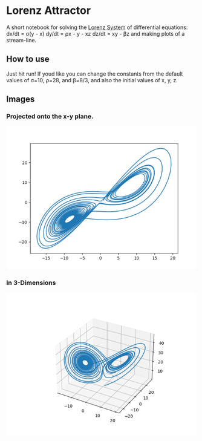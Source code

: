 # Lorenz Attractor
A short notebook for solving the [Lorenz System](https://en.wikipedia.org/wiki/Lorenz_system) of differential equations:
    dx/dt = σ(y - x)
    dy/dt = ρx - y - xz
    dz/dt = xy - βz
and making plots of a stream-line.

## How to use
Just hit run! If youd like you can change the constants from the default values of σ=10, ρ=28, and β=8/3, and also the initial values of x, y, z.

## Images
### Projected onto the x-y plane.
![2D Lorenz Attractor Plot](images/2D_Lorenz_Attractor.png)

### In 3-Dimensions
![3D Lorenz Attractor Plot](images/3D_Lorenz_Attractor.png)
